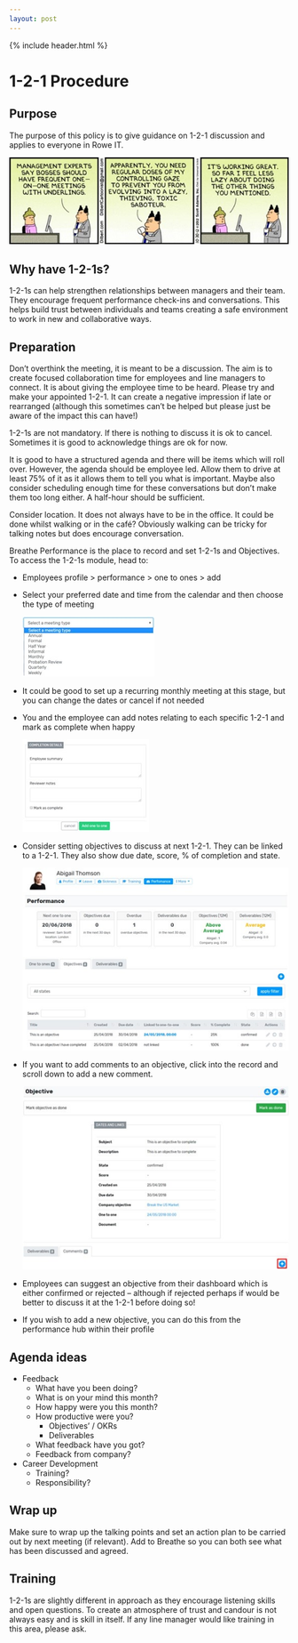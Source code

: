 ```yaml
---
layout: post
---
```


{% include header.html %}

# 1-2-1 Procedure

## Purpose

The purpose of this policy is to give guidance on 1-2-1 discussion and applies to everyone in Rowe IT. 

![1-2-1](images/1-2-1.jpg)

## Why have 1-2-1s? 

1-2-1s can help strengthen relationships between managers and their team. They encourage frequent performance check-ins and conversations. This helps build trust between individuals and teams creating a safe environment to work in new and collaborative ways. 

## Preparation 

Don’t overthink the meeting, it is meant to be a discussion. The aim is to create focused collaboration time for employees and line managers to connect. It is about giving the employee time to be heard. Please try and make your appointed 1-2-1. It can create a negative impression if late or rearranged (although this sometimes can’t be helped but please just be aware of the impact this can have!) 

1-2-1s are not mandatory. If there is nothing to discuss it is ok to cancel. Sometimes it is good to acknowledge things are ok for now. 

 It is good to have a structured agenda and there will be items which will roll over. However, the agenda should be employee led. Allow them to drive at least 75% of it as it allows them to tell you what is important. Maybe also consider scheduling enough time for these conversations but don’t make them too long either.  A half-hour should be sufficient. 

 Consider location. It does not always have to be in the office. It could be done whilst walking or in the café? Obviously walking can be tricky for talking notes but does encourage conversation. 

Breathe Performance is the place to record and set 1-2-1s and Objectives. To access the 1-2-1s module, head to: 

- Employees profile > performance > one to ones > add 

- Select your preferred date and time from the calendar and then choose the type of meeting

  ![set up breathe 1-2-1](images/set-up-breathe-1-2-1.jpg)

- It could be good to set up a recurring monthly meeting at this stage, but you can change the dates or cancel if not needed 

- You and the employee can add notes relating to each specific 1-2-1 and mark as complete when happy

  ![breathe 1-2-1 feedback](images/breathe-1-2-1-feedback.jpg)

- Consider setting objectives to discuss at next 1-2-1. They can be linked to a 1-2-1. They also show due date, score, % of completion and state. 

  ![breathe performance page](images/breathe-performance-page.jpg)

- If you want to add comments to an objective, click into the record and scroll down to add a new comment. 

  ![breathe objective](images/breathe-objective.jpg)

- Employees can suggest an objective from their dashboard which is either confirmed or rejected – although if rejected perhaps if would be better to discuss it at the 1-2-1 before doing so! 
- If you wish to add a new objective, you can do this from the performance hub within their profile 

## Agenda ideas 

- Feedback
    - What have you been doing?
    - What is on your mind this month?
    - How happy were you this month? 
    - How productive were you?
        - Objectives’ / OKRs 
        - Deliverables
    - What feedback have you got? 
    - Feedback from company? 
- Career Development
    - Training? 
    - Responsibility?

## Wrap up 

Make sure to wrap up the talking points and set an action plan to be carried out by next meeting (if relevant). Add to Breathe so you can both see what has been discussed and agreed. 

## Training 

1-2-1s are slightly different in approach as they encourage listening skills and open questions. To create an atmosphere of trust and candour is not always easy and is skill in itself. If any line manager would like training in this area, please ask. 

